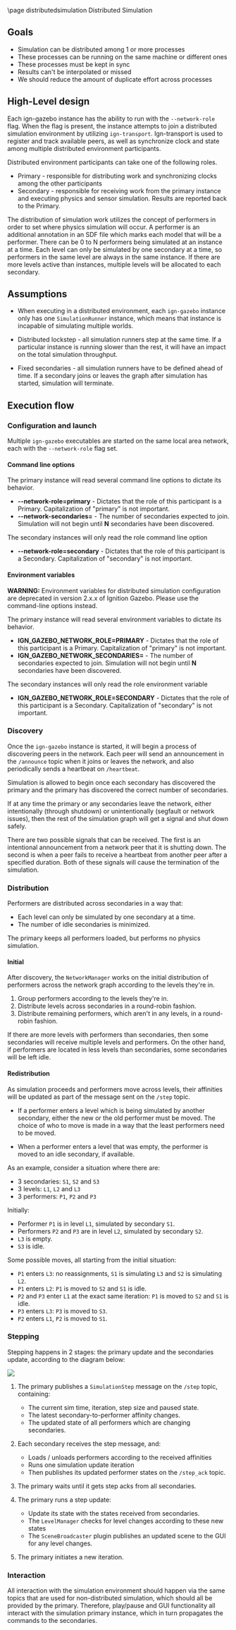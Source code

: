 \page distributedsimulation Distributed Simulation

## Goals

* Simulation can be distributed among 1 or more processes
* These processes can be running on the same machine or different ones
* These processes must be kept in sync
* Results can't be interpolated or missed
* We should reduce the amount of duplicate effort across processes

## High-Level design

Each ign-gazebo instance has the ability to run with the `--network-role` flag.
When the flag is present, the instance attempts to join a distributed simulation
environment by utilizing `ign-transport`. Ign-transport is used to register and
track available peers, as well as synchronize clock and state among multiple
distributed environment participants.

Distributed environment participants can take one of the following roles.

* Primary - responsible for distributing work and synchronizing clocks among the
            other participants
* Secondary - responsible for receiving work from the primary instance and
              executing physics and sensor simulation.  Results are reported
              back to the Primary.

The distribution of simulation work utilizes the concept of performers in
order to set where physics simulation will occur. A performer is an additional
annotation in an SDF file which marks each model that will be a performer.
There can be 0 to N performers being simulated at an instance at a time.
Each level can only be simulated by one secondary at a time, so performers
in the same level are always in the same instance. If there are more levels
active than instances, multiple levels will be allocated to each secondary.

## Assumptions

* When executing in a distributed environment, each `ign-gazebo` instance only
  has one `SimulationRunner` instance, which means that instance is incapable
  of simulating multiple worlds.

* Distributed lockstep - all simulation runners step at the same time. If a
  particular instance is running slower than the rest, it will have an
  impact on the total simulation throughput.

* Fixed secondaries - all simulation runners have to be defined ahead of time.
  If a secondary joins or leaves the graph after simulation has started, simulation
  will terminate.

## Execution flow

### Configuration and launch

Multiple `ign-gazebo` executables are started on the same local area network,
each with the `--network-role` flag set.

#### Command line options

The primary instance will read several command line options to dictate its behavior.

* **--network-role=primary** - Dictates that the role of this
    participant is a Primary. Capitalization of "primary" is not important.
* **--network-secondaries=<N>** - The number of secondaries expected
    to join. Simulation will not begin until **N** secondaries have been
    discovered.

The secondary instances will only read the role command line option

* **--network-role=secondary** - Dictates that the role of this
    participant is a Secondary. Capitalization of "secondary" is not important.

#### Environment variables

**WARNING:** Environment variables for distributed simulation configuration
are deprecated in version 2.x.x of Ignition Gazebo. Please use the
command-line options instead.

The primary instance will read several environment variables to dictate its behavior.

* **IGN_GAZEBO_NETWORK_ROLE=PRIMARY** - Dictates that the role of this
    participant is a Primary. Capitalization of "primary" is not important.
* **IGN_GAZEBO_NETWORK_SECONDARIES=<N>** - The number of secondaries expected
    to join. Simulation will not begin until **N** secondaries have been
    discovered.

The secondary instances will only read the role environment variable

* **IGN_GAZEBO_NETWORK_ROLE=SECONDARY** - Dictates that the role of this
    participant is a Secondary. Capitalization of "secondary" is not important.

### Discovery

Once the `ign-gazebo` instance is started, it will begin a process of
discovering peers in the network. Each peer will send an announcement in
the `/announce` topic when it joins or leaves the network, and also
periodically sends a heartbeat on `/heartbeat`.

Simulation is allowed to begin once each secondary has discovered the
primary and the primary has discovered the correct number of secondaries.

If at any time the primary or any secondaries leave the network, either
intentionally (through shutdown) or unintentionally (segfault or network
issues), then the rest of the simulation graph will get a signal and shut down
safely.

There are two possible signals that can be received. The first is an intentional
announcement from a network peer that it is shutting down. The second is when
a peer fails to receive a heartbeat from another peer after a specified
duration. Both of these signals will cause the termination of the simulation.

### Distribution

Performers are distributed across secondaries in a way that:

* Each level can only be simulated by one secondary at a time.
* The number of idle secondaries is minimized.

The primary keeps all performers loaded, but performs no physics simulation.

#### Initial

After discovery, the `NetworkManager` works on the initial distribution of
performers across the network graph according to the levels they're in.

1. Group performers according to the levels they're in.
1. Distribute levels across secondaries in a round-robin fashion.
1. Distribute remaining performers, which aren't in any levels, in a
round-robin fashion.

If there are more levels with performers than secondaries, then some secondaries
will receive multiple levels and performers. On the other hand, if performers
are located in less levels than secondaries, some secondaries will be left idle.

#### Redistribution

As simulation proceeds and performers move across levels, their affinities will
be updated as part of the message sent on the `/step` topic.

* If a performer enters a level which is being simulated by another secondary,
either the new or the old performer must be moved. The choice of who to move
is made in a way that the least performers need to be moved.

* When a performer enters a level that was empty, the performer is moved to an
idle secondary, if available.

As an example, consider a situation where there are:

* 3 secondaries: `S1`, `S2` and `S3`
* 3 levels: `L1`, `L2` and `L3`
* 3 performers: `P1`, `P2` and `P3`

Initially:

* Performer `P1` is in level `L1`, simulated by secondary `S1`.
* Performers `P2` and `P3` are in level `L2`, simulated by secondary `S2`.
* `L3` is empty.
* `S3` is idle.

Some possible moves, all starting from the initial situation:

* `P1` enters `L3`: no reassignments, `S1` is simulating `L3` and `S2` is
simulating `L2`.
* `P1` enters `L2`: `P1` is moved to `S2` and `S1` is idle.
* `P2` and `P3` enter `L1` at the exact same iteration: `P1` is moved
to `S2` and `S1` is idle.
* `P3` enters `L3`: `P3` is moved to `S3`.
* `P2` enters `L1`, `P2` is moved to `S1`.

### Stepping

Stepping happens in 2 stages: the primary update and the secondaries update,
according to the diagram below:

<img src="https://bytebucket.org/ignitionrobotics/ign-gazebo/raw/default/tutorials/files/distributed_step.png"/>

1. The primary publishes a `SimulationStep` message on the `/step` topic,
containing:

    * The current sim time, iteration, step size and paused state.
    * The latest secondary-to-performer affinity changes.
    * The updated state of all performers which are changing secondaries.

1. Each secondary receives the step message, and:

    * Loads / unloads performers according to the received affinities
    * Runs one simulation update iteration
    * Then publishes its updated  performer states on the `/step_ack` topic.

1. The primary waits until it gets step acks from all secondaries.

1. The primary runs a step update:

    * Update its state with the states received from secondaries.
    * The `LevelManager` checks for level changes according to these new states
    * The `SceneBroadcaster` plugin publishes an updated scene to the GUI
      for any level changes.

1. The primary initiates a new iteration.

### Interaction

All interaction with the simulation environment should happen via the same
topics that are used for non-distributed simulation, which should all be
provided by the primary. Therefore, play/pause and GUI functionality all
interact with the simulation primary instance, which in turn propagates the
commands to the secondaries.

